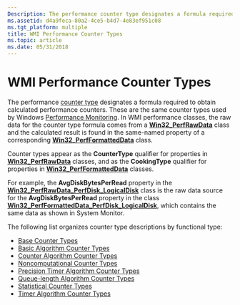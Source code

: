 ```yaml
---
Description: The performance counter type designates a formula required to obtain calculated performance counters. These are the same counter types used by Windows Performance Monitoring.
ms.assetid: d4a9feca-80a2-4ce5-b4d7-4e83ef951c08
ms.tgt_platform: multiple
title: WMI Performance Counter Types
ms.topic: article
ms.date: 05/31/2018
---
```


# WMI Performance Counter Types

The performance [counter type](https://technet.microsoft.com/library/cc785636(WS.10).aspx) designates a formula required to obtain calculated performance counters. These are the same counter types used by Windows [Performance Monitoring](https://docs.microsoft.com/windows/desktop/PerfCtrs/performance-counters-portal). In WMI performance classes, the raw data for the counter type formula comes from a [**Win32\_PerfRawData**](https://docs.microsoft.com/windows/desktop/CIMWin32Prov/win32-perfrawdata) class and the calculated result is found in the same-named property of a corresponding [**Win32\_PerfFormattedData**](https://docs.microsoft.com/windows/desktop/CIMWin32Prov/win32-perfformatteddata) class.

Counter types appear as the **CounterType** qualifier for properties in [**Win32\_PerfRawData**](https://docs.microsoft.com/windows/desktop/CIMWin32Prov/win32-perfrawdata) classes, and as the **CookingType** qualifier for properties in [**Win32\_PerfFormattedData**](https://docs.microsoft.com/windows/desktop/CIMWin32Prov/win32-perfformatteddata) classes.

For example, the **AvgDiskBytesPerRead** property in the [**Win32\_PerfRawData\_PerfDisk\_LogicalDisk**](https://msdn.microsoft.com/library/dn750765(v=vs.85).aspx) class is the raw data source for the **AvgDiskBytesPerRead** property in the class [**Win32\_PerfFormattedData\_PerfDisk\_LogicalDisk**](https://msdn.microsoft.com/library/dn750765(v=vs.85).aspx), which contains the same data as shown in System Monitor.

The following list organizes counter type descriptions by functional type:

-   [Base Counter Types](base-counter-types.md)
-   [Basic Algorithm Counter Types](basic-algorithm-counter-types.md)
-   [Counter Algorithm Counter Types](counter-algorithm-counter-types.md)
-   [Noncomputational Counter Types](noncomputational-counter-types.md)
-   [Precision Timer Algorithm Counter Types](precision-timer-algorithm-counter-types.md)
-   [Queue-length Algorithm Counter Types](queue-length-algorithm-counter-types.md)
-   [Statistical Counter Types](statistical-counter-types.md)
-   [Timer Algorithm Counter Types](timer-algorithm-counter-types.md)

 

 



